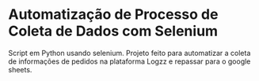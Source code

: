 # Automatização de Processo de Coleta de Dados com Selenium
Script em Python usando selenium. Projeto feito para automatizar a coleta de informações de pedidos na plataforma Logzz e repassar para o google sheets.
